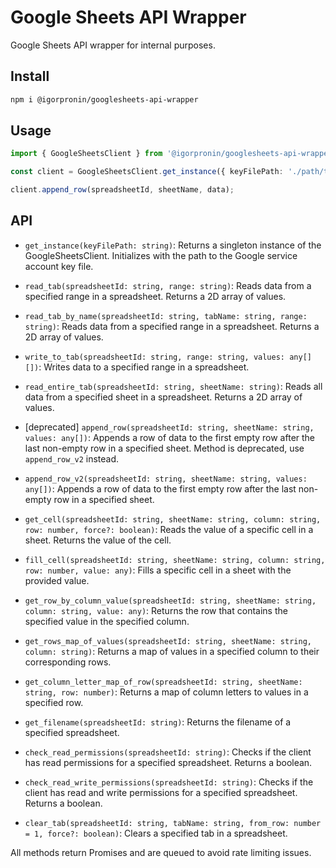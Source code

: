 # Google Sheets API Wrapper

Google Sheets API wrapper for internal purposes.

## Install

```bash
npm i @igorpronin/googlesheets-api-wrapper
```

## Usage

```typescript
import { GoogleSheetsClient } from '@igorpronin/googlesheets-api-wrapper';

const client = GoogleSheetsClient.get_instance({ keyFilePath: './path/to/keyfile.json', isSilent: false });

client.append_row(spreadsheetId, sheetName, data);
```

## API

- `get_instance(keyFilePath: string)`: Returns a singleton instance of the GoogleSheetsClient. Initializes with the path to the Google service account key file.

- `read_tab(spreadsheetId: string, range: string)`: Reads data from a specified range in a spreadsheet. Returns a 2D array of values.

- `read_tab_by_name(spreadsheetId: string, tabName: string, range: string)`: Reads data from a specified range in a spreadsheet. Returns a 2D array of values.

- `write_to_tab(spreadsheetId: string, range: string, values: any[][])`: Writes data to a specified range in a spreadsheet.

- `read_entire_tab(spreadsheetId: string, sheetName: string)`: Reads all data from a specified sheet in a spreadsheet. Returns a 2D array of values.

- [deprecated] `append_row(spreadsheetId: string, sheetName: string, values: any[])`: Appends a row of data to the first empty row after the last non-empty row in a specified sheet. Method is deprecated, use `append_row_v2` instead.

- `append_row_v2(spreadsheetId: string, sheetName: string, values: any[])`: Appends a row of data to the first empty row after the last non-empty row in a specified sheet.

- `get_cell(spreadsheetId: string, sheetName: string, column: string, row: number, force?: boolean)`: Reads the value of a specific cell in a sheet. Returns the value of the cell.

- `fill_cell(spreadsheetId: string, sheetName: string, column: string, row: number, value: any)`: Fills a specific cell in a sheet with the provided value.

- `get_row_by_column_value(spreadsheetId: string, sheetName: string, column: string, value: any)`: Returns the row that contains the specified value in the specified column.

- `get_rows_map_of_values(spreadsheetId: string, sheetName: string, column: string)`: Returns a map of values in a specified column to their corresponding rows.

- `get_column_letter_map_of_row(spreadsheetId: string, sheetName: string, row: number)`: Returns a map of column letters to values in a specified row.

- `get_filename(spreadsheetId: string)`: Returns the filename of a specified spreadsheet.

- `check_read_permissions(spreadsheetId: string)`: Checks if the client has read permissions for a specified spreadsheet. Returns a boolean.

- `check_read_write_permissions(spreadsheetId: string)`: Checks if the client has read and write permissions for a specified spreadsheet. Returns a boolean.

- `clear_tab(spreadsheetId: string, tabName: string, from_row: number = 1, force?: boolean)`: Clears a specified tab in a spreadsheet.

All methods return Promises and are queued to avoid rate limiting issues.
